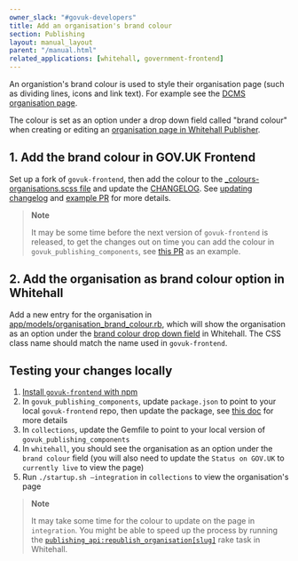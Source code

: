 ```yaml
---
owner_slack: "#govuk-developers"
title: Add an organisation's brand colour
section: Publishing
layout: manual_layout
parent: "/manual.html"
related_applications: [whitehall, government-frontend]
---
```


An organistion's brand colour is used to style their organisation page (such as
dividing lines, icons and link text). For example
see the [DCMS organisation page](https://www.gov.uk/government/organisations/department-for-digital-culture-media-sport).

The colour is set as an option under a drop down field called "brand colour" when
creating or editing an [organisation page in Whitehall Publisher](https://whitehall-admin.publishing.service.gov.uk/government/admin/organisations).

## 1. Add the brand colour in GOV.UK Frontend

Set up a fork of `govuk-frontend`, then add the colour to the [_colours-organisations.scss file](https://github.com/alphagov/govuk-frontend/blob/main/src/govuk/settings/_colours-organisations.scss) and update the [CHANGELOG](https://github.com/alphagov/govuk-frontend/blob/main/CHANGELOG.md).
See [updating changelog](https://github.com/alphagov/govuk-frontend/blob/main/docs/contributing/versioning.md#updating-changelog) and [example PR](https://github.com/alphagov/govuk-frontend/pull/1918) for more details.

> **Note**
>
> It may be some time before the next version of `govuk-frontend` is released,
to get the changes out on time you can add the colour in `govuk_publishing_components`,
see [this PR](https://github.com/alphagov/govuk_publishing_components/pull/1648)
as an example.

## 2. Add the organisation as brand colour option in Whitehall

Add a new entry for the organisation in [app/models/organisation_brand_colour.rb](https://github.com/alphagov/whitehall/blob/main/app/models/organisation_brand_colour.rb), which will show
the organisation as an option under the [brand colour drop down field](https://github.com/alphagov/whitehall/blob/52aff8f61a29b3999054b5b5c94875a5534eaf9a/app/views/admin/organisations/_form.html.erb#L25) in Whitehall.
The CSS class name should match the name used in `govuk-frontend`.

## Testing your changes locally

1. [Install `govuk-frontend` with npm](https://github.com/alphagov/govuk-frontend/blob/main/docs/contributing/running-locally.md)
2. In `govuk_publishing_components`, update `package.json` to point to your local
  `govuk-frontend` repo, then update the package, see [this doc](https://github.com/alphagov/govuk-frontend/blob/main/docs/contributing/tasks.md) for more details
3. In `collections`, update the Gemfile to point to your local version of
  `govuk_publishing_components`
4. In `whitehall`, you should see the organisation as an option under the `brand
  colour` field (you will also need to update the `Status on GOV.UK` to `currently live`
  to view the page)
5. Run `./startup.sh —integration` in `collections` to view the organisation's page

> **Note**
>
> It may take some time for the colour to update on the page in `integration`.
> You might be able to speed up the process by running the
> [`publishing_api:republish_organisation[slug]`](https://deploy.integration.publishing.service.gov.uk//job/run-rake-task/parambuild/?TARGET_APPLICATION=whitehall&MACHINE_CLASS=whitehall_backend&RAKE_TASK=publishing_api:republish_organisation[slug]) rake task in Whitehall.

